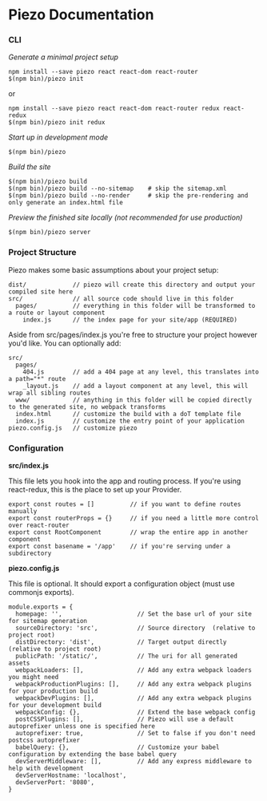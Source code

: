# Piezo Documentation

### CLI

*Generate a minimal project setup*
```
npm install --save piezo react react-dom react-router
$(npm bin)/piezo init
```
or
```
npm install --save piezo react react-dom react-router redux react-redux
$(npm bin)/piezo init redux
```

*Start up in development mode*
```
$(npm bin)/piezo
````

*Build the site*
```
$(npm bin)/piezo build
$(npm bin)/piezo build --no-sitemap    # skip the sitemap.xml
$(npm bin)/piezo build --no-render     # skip the pre-rendering and only generate an index.html file
```

*Preview the finished site locally (not recommended for use production)*
```
$(npm bin)/piezo server
```

### Project Structure

Piezo makes some basic assumptions about your project setup:

```
dist/             // piezo will create this directory and output your compiled site here
src/              // all source code should live in this folder
  pages/          // everything in this folder will be transformed to a route or layout component
    index.js      // the index page for your site/app (REQUIRED)
```

Aside from src/pages/index.js you're free to structure your project however you'd like. You can optionally add:

```
src/
  pages/
    404.js        // add a 404 page at any level, this translates into a path="*" route
    _layout.js    // add a layout component at any level, this will wrap all sibling routes
  www/            // anything in this folder will be copied directly to the generated site, no webpack transforms
  index.html      // customize the build with a doT template file
  index.js        // customize the entry point of your application
piezo.config.js   // customize piezo

```

### Configuration

**src/index.js**

This file lets you hook into the app and routing process. If you're using react-redux, this is the place to set up your Provider.

```
export const routes = []          // if you want to define routes manually
export const routerProps = {}     // if you need a little more control over react-router
export const RootComponent        // wrap the entire app in another component
export const basename = '/app'    // if you're serving under a subdirectory
```

**piezo.config.js**

This file is optional. It should export a configuration object (must use commonjs exports).

```
module.exports = {
  homepage: '',                     // Set the base url of your site for sitemap generation
  sourceDirectory: 'src',           // Source directory  (relative to project root)
  distDirectory: 'dist',            // Target output directly (relative to project root)
  publicPath: '/static/',           // The uri for all generated assets
  webpackLoaders: [],               // Add any extra webpack loaders you might need
  webpackProductionPlugins: [],     // Add any extra webpack plugins for your production build
  webpackDevPlugins: [],            // Add any extra webpack plugins for your development build
  webpackConfig: {},                // Extend the base webpack config
  postCSSPlugins: [],               // Piezo will use a default autoprefixer unless one is specified here
  autoprefixer: true,               // Set to false if you don't need postcss autoprefixer
  babelQuery: {},                   // Customize your babel configuration by extending the base babel query
  devServerMiddleware: [],          // Add any express middleware to help with development
  devServerHostname: 'localhost',
  devServerPort: '8080',
}
```

